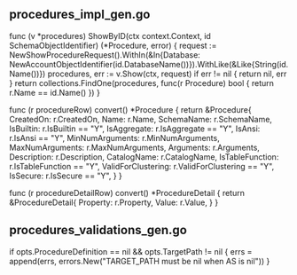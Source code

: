 ## procedures_impl_gen.go

func (v *procedures) ShowByID(ctx context.Context, id SchemaObjectIdentifier) (*Procedure, error) {
	request := NewShowProcedureRequest().WithIn(&In{Database: NewAccountObjectIdentifier(id.DatabaseName())}).WithLike(&Like{String(id.Name())})
	procedures, err := v.Show(ctx, request)
	if err != nil {
		return nil, err
	}
	return collections.FindOne(procedures, func(r Procedure) bool { return r.Name == id.Name() })
}

func (r procedureRow) convert() *Procedure {
	return &Procedure{
		CreatedOn:          r.CreatedOn,
		Name:               r.Name,
		SchemaName:         r.SchemaName,
		IsBuiltin:          r.IsBuiltin == "Y",
		IsAggregate:        r.IsAggregate == "Y",
		IsAnsi:             r.IsAnsi == "Y",
		MinNumArguments:    r.MinNumArguments,
		MaxNumArguments:    r.MaxNumArguments,
		Arguments:          r.Arguments,
		Description:        r.Description,
		CatalogName:        r.CatalogName,
		IsTableFunction:    r.IsTableFunction == "Y",
		ValidForClustering: r.ValidForClustering == "Y",
		IsSecure:           r.IsSecure == "Y",
	}
}

func (r procedureDetailRow) convert() *ProcedureDetail {
	return &ProcedureDetail{
		Property: r.Property,
		Value:    r.Value,
	}
}

## procedures_validations_gen.go

<!-- CreateProcedureForJavaProcedureOptions and CreateProcedureForScalaProcedureOptions-->
if opts.ProcedureDefinition == nil && opts.TargetPath != nil {
	errs = append(errs, errors.New("TARGET_PATH must be nil when AS is nil"))
}
